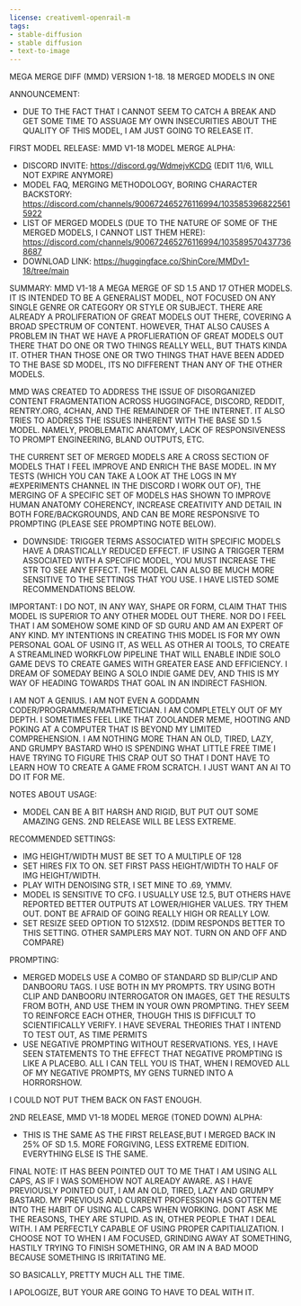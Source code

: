 ```yaml
---
license: creativeml-openrail-m
tags:
- stable-diffusion
- stable diffusion
- text-to-image
---
```

MEGA MERGE DIFF (MMD) VERSION 1-18. 18 MERGED MODELS IN ONE

ANNOUNCEMENT:
- DUE TO THE FACT THAT I CANNOT SEEM TO CATCH A BREAK AND GET SOME TIME TO ASSUAGE MY OWN INSECURITIES ABOUT THE QUALITY OF THIS MODEL, I AM JUST GOING TO RELEASE IT.

FIRST MODEL RELEASE: MMD V1-18 MODEL MERGE ALPHA:
- DISCORD INVITE: https://discord.gg/WdmejvKCDG (EDIT 11/6, WILL NOT EXPIRE ANYMORE)
- MODEL FAQ, MERGING METHODOLOGY, BORING CHARACTER BACKSTORY: https://discord.com/channels/900672465276116994/1035853968225615922
- LIST OF MERGED MODELS (DUE TO THE NATURE OF SOME OF THE MERGED MODELS, I CANNOT LIST THEM HERE): https://discord.com/channels/900672465276116994/1035895704377368687
- DOWNLOAD LINK: https://huggingface.co/ShinCore/MMDv1-18/tree/main

SUMMARY:
MMD V1-18 A MEGA MERGE OF SD 1.5 AND 17 OTHER MODELS. IT IS INTENDED TO BE A GENERALIST MODEL, NOT FOCUSED ON ANY SINGLE GENRE OR CATEGORY OR STYLE OR SUBJECT. THERE ARE ALREADY A PROLIFERATION OF GREAT MODELS OUT THERE, COVERING A BROAD SPECTRUM OF CONTENT. HOWEVER, THAT ALSO CAUSES A PROBLEM IN THAT WE HAVE A PROFLIERATION OF GREAT MODELS OUT THERE THAT DO ONE OR TWO THINGS REALLY WELL, BUT THATS KINDA IT. OTHER THAN THOSE ONE OR TWO THINGS THAT HAVE BEEN ADDED TO THE BASE SD MODEL, ITS NO DIFFERENT THAN ANY OF THE OTHER MODELS.

MMD WAS CREATED TO ADDRESS THE ISSUE OF DISORGANIZED CONTENT FRAGMENTATION ACROSS HUGGINGFACE, DISCORD, REDDIT, RENTRY.ORG, 4CHAN, AND THE REMAINDER OF THE INTERNET. IT ALSO TRIES TO ADDRESS THE ISSUES INHERENT WITH THE BASE SD 1.5 MODEL. NAMELY, PROBLEMATIC ANATOMY, LACK OF RESPONSIVENESS TO PROMPT ENGINEERING, BLAND OUTPUTS, ETC.

THE CURRENT SET OF MERGED MODELS ARE A CROSS SECTION OF MODELS THAT I FEEL IMPROVE AND ENRICH THE BASE MODEL. IN MY TESTS (WHICH YOU CAN TAKE A LOOK AT THE LOGS IN MY #EXPERIMENTS CHANNEL IN THE DISCORD I WORK OUT OF), THE MERGING OF A SPECIFIC SET OF MODELS HAS SHOWN TO IMPROVE HUMAN ANATOMY COHERENCY, INCREASE CREATIVITY AND DETAIL IN BOTH FORE/BACKGROUNDS, AND CAN BE MORE RESPONSIVE TO PROMPTING (PLEASE SEE PROMPTING NOTE BELOW).
- DOWNSIDE: TRIGGER TERMS ASSOCIATED WITH SPECIFIC MODELS HAVE A DRASTICALLY REDUCED EFFECT. IF USING A TRIGGER TERM ASSOCIATED WITH A SPECIFIC MODEL, YOU MUST INCREASE THE STR TO SEE ANY EFFECT. THE MODEL CAN ALSO BE MUCH MORE SENSITIVE TO THE SETTINGS THAT YOU USE. I HAVE LISTED SOME RECOMMENDATIONS BELOW.

IMPORTANT: I DO NOT, IN ANY WAY, SHAPE OR FORM, CLAIM THAT THIS MODEL IS SUPERIOR TO ANY OTHER MODEL OUT THERE. NOR DO I FEEL THAT I AM SOMEHOW SOME KIND OF SD GURU AND AM AN EXPERT OF ANY KIND. MY INTENTIONS IN CREATING THIS MODEL IS FOR MY OWN PERSONAL GOAL OF USING IT, AS WELL AS OTHER AI TOOLS, TO CREATE A STREAMLINED WORKFLOW PIPELINE THAT WILL ENABLE INDIE SOLO GAME DEVS TO CREATE GAMES WITH GREATER EASE AND EFFICIENCY. I DREAM OF SOMEDAY BEING A SOLO INDIE GAME DEV, AND THIS IS MY WAY OF HEADING TOWARDS THAT GOAL IN AN INDIRECT FASHION.

I AM NOT A GENIUS. I AM NOT EVEN A GODDAMN CODER/PROGRAMMER/MATHMETICIAN. I AM COMPLETELY OUT OF MY DEPTH. I SOMETIMES FEEL LIKE THAT ZOOLANDER MEME, HOOTING AND POKING AT A COMPUTER THAT IS BEYOND MY LIMITED COMPREHENSION. I AM NOTHING MORE THAN AN OLD, TIRED, LAZY, AND GRUMPY BASTARD WHO IS SPENDING WHAT LITTLE FREE TIME I HAVE TRYING TO FIGURE THIS CRAP OUT SO THAT I DONT HAVE TO LEARN HOW TO CREATE A GAME FROM SCRATCH. I JUST WANT AN AI TO DO IT FOR ME.

NOTES ABOUT USAGE:
- MODEL CAN BE A BIT HARSH AND RIGID, BUT PUT OUT SOME AMAZING GENS. 2ND RELEASE WILL BE LESS EXTREME.

RECOMMENDED SETTINGS:
- IMG HEIGHT/WIDTH MUST BE SET TO A MULTIPLE OF 128
- SET HIRES FIX TO ON. SET FIRST PASS HEIGHT/WIDTH TO HALF OF IMG HEIGHT/WIDTH.
- PLAY WITH DENOISING STR, I SET MINE TO .69, YMMV.
- MODEL IS SENSITIVE TO CFG. I USUALLY USE 12.5, BUT OTHERS HAVE REPORTED BETTER OUTPUTS AT LOWER/HIGHER VALUES. TRY THEM OUT. DONT BE AFRAID OF GOING REALLY HIGH OR REALLY LOW.
- SET RESIZE SEED OPTION TO 512X512. (DDIM RESPONDS BETTER TO THIS SETTING. OTHER SAMPLERS MAY NOT. TURN ON AND OFF AND COMPARE)

PROMPTING:
- MERGED MODELS USE A COMBO OF STANDARD SD BLIP/CLIP AND DANBOORU TAGS. I USE BOTH IN MY PROMPTS. TRY USING BOTH CLIP AND DANBOORU INTERROGATOR ON IMAGES, GET THE RESULTS FROM BOTH, AND USE THEM IN YOUR OWN PROMPTING. THEY SEEM TO REINFORCE EACH OTHER, THOUGH THIS IS DIFFICULT TO SCIENTIFICALLY VERIFY. I HAVE SEVERAL THEORIES THAT I INTEND TO TEST OUT, AS TIME PERMITS
- USE NEGATIVE PROMPTING WITHOUT RESERVATIONS. YES, I HAVE SEEN STATEMENTS TO THE EFFECT THAT NEGATIVE PROMPTING IS LIKE A PLACEBO. ALL I CAN TELL YOU IS THAT, WHEN I REMOVED ALL OF MY NEGATIVE PROMPTS, MY GENS TURNED INTO A HORRORSHOW.

I COULD NOT PUT THEM BACK ON FAST ENOUGH.

2ND RELEASE, MMD V1-18 MODEL MERGE (TONED DOWN) ALPHA:
- THIS IS THE SAME AS THE FIRST RELEASE,BUT I MERGED BACK IN 25% OF SD 1.5. MORE FORGIVING, LESS EXTREME EDITION.
EVERYTHING ELSE IS THE SAME.

FINAL NOTE: IT HAS BEEN POINTED OUT TO ME THAT I AM USING ALL CAPS, AS IF I WAS SOMEHOW NOT ALREADY AWARE. AS I HAVE PREVIOUSLY POINTED OUT, I AM AN OLD, TIRED, LAZY AND GRUMPY BASTARD. MY PREVIOUS AND CURRENT PROFESSION HAS GOTTEN ME INTO THE HABIT OF USING ALL CAPS WHEN WORKING. DONT ASK ME THE REASONS, THEY ARE STUPID. AS IN, OTHER PEOPLE THAT I DEAL WITH. I AM PERFECTLY CAPABLE OF USING PROPER CAPITIALIZATION. I CHOOSE NOT TO WHEN I AM FOCUSED, GRINDING AWAY AT SOMETHING, HASTILY TRYING TO FINISH SOMETHING, OR AM IN A BAD MOOD BECAUSE SOMETHING IS IRRITATING ME.

SO BASICALLY, PRETTY MUCH ALL THE TIME. 

I APOLOGIZE, BUT YOUR ARE GOING TO HAVE TO DEAL WITH IT.
















